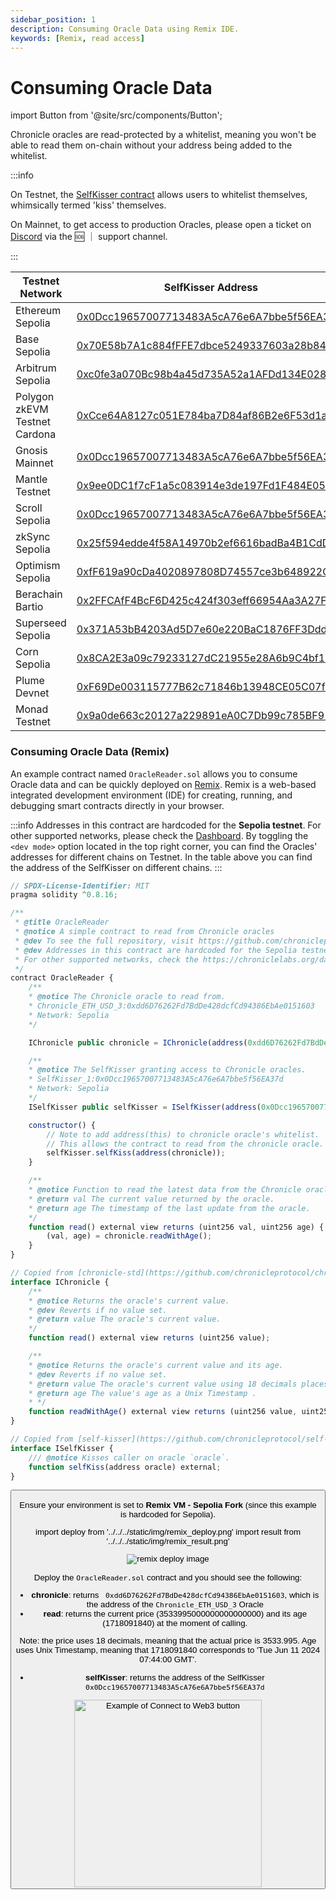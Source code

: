 ```yaml
---
sidebar_position: 1
description: Consuming Oracle Data using Remix IDE.
keywords: [Remix, read access]
---
```

# Consuming Oracle Data

import Button from '@site/src/components/Button';

Chronicle oracles are read-protected by a whitelist, meaning you won't be able to read them on-chain without your address being added to the whitelist.

:::info

On Testnet, the [SelfKisser contract](https://github.com/chronicleprotocol/self-kisser) allows users to whitelist themselves, whimsically termed 'kiss' themselves.

On Mainnet, to get access to production Oracles, please open a ticket on [Discord](https://discord.com/invite/CjgvJ9EspJ) via the 🆘 ｜ support channel.

:::

| Testnet Network               | SelfKisser Address                                                                                                                           |
| ----------------------------- | -------------------------------------------------------------------------------------------------------------------------------------------- |
| Ethereum Sepolia              | [0x0Dcc19657007713483A5cA76e6A7bbe5f56EA37d](https://sepolia.etherscan.io/address/0x0Dcc19657007713483A5cA76e6A7bbe5f56EA37d#code)           |
| Base Sepolia                  | [0x70E58b7A1c884fFFE7dbce5249337603a28b8422](https://sepolia.basescan.org/address/0x70E58b7A1c884fFFE7dbce5249337603a28b8422#code)           |
| Arbitrum Sepolia              | [0xc0fe3a070Bc98b4a45d735A52a1AFDd134E0283f](https://sepolia.arbiscan.io/address/0xc0fe3a070Bc98b4a45d735A52a1AFDd134E0283f#code)            |
| Polygon zkEVM Testnet Cardona | [0xCce64A8127c051E784ba7D84af86B2e6F53d1a09](https://cardona-zkevm.polygonscan.com/address/0xCce64A8127c051E784ba7D84af86B2e6F53d1a09#code)  |
| Gnosis Mainnet                | [0x0Dcc19657007713483A5cA76e6A7bbe5f56EA37d](https://gnosisscan.io/address/0x0Dcc19657007713483A5cA76e6A7bbe5f56EA37d#code)                  |
| Mantle Testnet                | [0x9ee0DC1f7cF1a5c083914e3de197Fd1F484E0578](https://explorer.sepolia.mantle.xyz/address/0x9ee0DC1f7cF1a5c083914e3de197Fd1F484E0578#code)    |
| Scroll Sepolia                | [0x0Dcc19657007713483A5cA76e6A7bbe5f56EA37d](https://sepolia.scrollscan.com/address/0x0Dcc19657007713483A5cA76e6A7bbe5f56EA37d#code)         |
| zkSync Sepolia                | [0x25f594edde4f58A14970b2ef6616badBa4B1CdDD](https://sepolia.explorer.zksync.io/address/0x25f594edde4f58A14970b2ef6616badBa4B1CdDD#contract) |
| Optimism Sepolia              | [0xfF619a90cDa4020897808D74557ce3b648922C37](https://sepolia-optimism.etherscan.io/address/0xfF619a90cDa4020897808D74557ce3b648922C37#code)  |
| Berachain Bartio              | [0x2FFCAfF4BcF6D425c424f303eff66954Aa3A27Fd](https://bartio.beratrail.io/address/0x2FFCAfF4BcF6D425c424f303eff66954Aa3A27Fd#code)            |
| Superseed Sepolia             | [0x371A53bB4203Ad5D7e60e220BaC1876FF3Ddda5B](https://sepolia-explorer.superseed.xyz/address/0x371A53bB4203Ad5D7e60e220BaC1876FF3Ddda5B#code) |
| Corn Sepolia             | [0x8CA2E3a09c79233127dC21955e28A6b9C4bf166E](https://testnet.cornscan.io/address/0x8CA2E3a09c79233127dC21955e28A6b9C4bf166E) |
| Plume Devnet            | [0xF69De003115777B62c71846b13948CE05C07fe65](https://test-explorer.plumenetwork.xyz/address/0xF69De003115777B62c71846b13948CE05C07fe65) |
| Monad Testnet           | [0x9a0de663c20127a229891eA0C7Db99c785BF91e3](https://monad-testnet.socialscan.io/address/0x9a0de663c20127a229891eA0C7Db99c785BF91e3) |

### Consuming Oracle Data (Remix)

An example contract named `OracleReader.sol` allows you to consume Oracle data and can be quickly deployed on [Remix](https://remix.ethereum.org/). Remix is a web-based integrated development environment (IDE) for creating, running, and debugging smart contracts directly in your browser. 

:::info
Addresses in this contract are hardcoded for the **Sepolia testnet**.
For other supported networks, please check the [Dashboard](https://chroniclelabs.org/dashboard). By toggling the `<dev mode>` option located in the top right corner, you can find the Oracles' addresses for different chains on Testnet. In the table above you can find the address of the SelfKisser on different chains.
:::

```js
// SPDX-License-Identifier: MIT
pragma solidity ^0.8.16;

/**
 * @title OracleReader
 * @notice A simple contract to read from Chronicle oracles
 * @dev To see the full repository, visit https://github.com/chronicleprotocol/OracleReader-Example.
 * @dev Addresses in this contract are hardcoded for the Sepolia testnet.
 * For other supported networks, check the https://chroniclelabs.org/dashboard/oracles.
 */
contract OracleReader {
    /**
    * @notice The Chronicle oracle to read from.
    * Chronicle_ETH_USD_3:0xdd6D76262Fd7BdDe428dcfCd94386EbAe0151603
    * Network: Sepolia
    */

    IChronicle public chronicle = IChronicle(address(0xdd6D76262Fd7BdDe428dcfCd94386EbAe0151603));

    /** 
    * @notice The SelfKisser granting access to Chronicle oracles.
    * SelfKisser_1:0x0Dcc19657007713483A5cA76e6A7bbe5f56EA37d
    * Network: Sepolia
    */
    ISelfKisser public selfKisser = ISelfKisser(address(0x0Dcc19657007713483A5cA76e6A7bbe5f56EA37d));

    constructor() {
        // Note to add address(this) to chronicle oracle's whitelist.
        // This allows the contract to read from the chronicle oracle.
        selfKisser.selfKiss(address(chronicle));
    }

    /** 
    * @notice Function to read the latest data from the Chronicle oracle.
    * @return val The current value returned by the oracle.
    * @return age The timestamp of the last update from the oracle.
    */
    function read() external view returns (uint256 val, uint256 age) {
        (val, age) = chronicle.readWithAge();
    }
}

// Copied from [chronicle-std](https://github.com/chronicleprotocol/chronicle-std/blob/main/src/IChronicle.sol).
interface IChronicle {
    /** 
    * @notice Returns the oracle's current value.
    * @dev Reverts if no value set.
    * @return value The oracle's current value.
    */
    function read() external view returns (uint256 value);

    /** 
    * @notice Returns the oracle's current value and its age.
    * @dev Reverts if no value set.
    * @return value The oracle's current value using 18 decimals places.
    * @return age The value's age as a Unix Timestamp .
    * */
    function readWithAge() external view returns (uint256 value, uint256 age);
}

// Copied from [self-kisser](https://github.com/chronicleprotocol/self-kisser/blob/main/src/ISelfKisser.sol).
interface ISelfKisser {
    /// @notice Kisses caller on oracle `oracle`.
    function selfKiss(address oracle) external;
}
```
<Button label="Try on Remix" link="https://remix.ethereum.org/#url=https://github.com/chronicleprotocol/chronicle-foundry-template/blob/main/src/OracleReader.sol&lang=en&optimize=false&runs=200&evmVersion=null&version=soljson-v0.8.26+commit.8a97fa7a.js" size="lg"/>

Ensure your environment is set to **Remix VM - Sepolia Fork** (since this example is hardcoded for Sepolia).

import deploy from '../../../static/img/remix_deploy.png'
import result from '../../../static/img/remix_result.png'

<div class="text--center"> 
<img src={deploy} alt="remix deploy image" style={{width: 300}} />
</div>
<!-- ![Example banner](../../../static/img/remix_deploy.png) -->

Deploy the `OracleReader.sol` contract and you should see the following:
- **chronicle**: returns ` 0xdd6D76262Fd7BdDe428dcfCd94386EbAe0151603`, which is the address of the `Chronicle_ETH_USD_3` Oracle
- **read**: returns the current price (3533995000000000000000) and its age (1718091840) at the moment of calling.

Note: the price uses 18 decimals, meaning that the actual price is 3533.995. Age uses Unix Timestamp, meaning that 1718091840 corresponds to 'Tue Jun 11 2024 07:44:00 GMT'.

- **selfKisser**: returns the address of the SelfKisser `0x0Dcc19657007713483A5cA76e6A7bbe5f56EA37d`

<div style={{textAlign: 'center'}}>
<img
    src="/img/Developers/Tutorials/OracleReader.png"
    alt="Example of Connect to Web3 button"
    width="300"
/>
</div>
